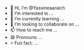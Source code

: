 - 👋 Hi, I’m @Yassineaaraich
- 👀 I’m interested in ...
- 🌱 I’m currently learning ...
- 💞️ I’m looking to collaborate on ...
- 📫 How to reach me ...
- 😄 Pronouns: ...
- ⚡ Fun fact: ...

<!---
Yassineaaraich/Yassineaaraich is a ✨ special ✨ repository because its `README.md` (this file) appears on your GitHub profile.
You can click the Preview link to take a look at your changes.
--->
